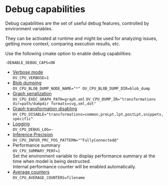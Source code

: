 # Debug capabilities
Debug capabilities are the set of useful debug features, controlled by environment variables.

They can be activated at runtime and might be used for analyzing issues, getting more context, comparing execution results, etc.

Use the following cmake option to enable debug capabilities:

`-DENABLE_DEBUG_CAPS=ON`

* [Verbose mode](verbose.md)  
  `OV_CPU_VERBOSE=1`
* [Blob dumping](blob_dumping.md)  
  `OV_CPU_BLOB_DUMP_NODE_NAME="*" OV_CPU_BLOB_DUMP_DIR=blob_dump`
* [Graph serialization](graph_serialization.md)  
  `OV_CPU_EXEC_GRAPH_PATH=graph.xml`
  `OV_CPU_DUMP_IR="transformations dir=path/dumpdir formats=svg,xml,dot"`
* [Graph transformation disabling](feature_disabling.md#graph-transformations)  
  `OV_CPU_DISABLE="transformations=common,preLpt,lpt,postLpt,snippets,specific"`
* [Logging](logging.md)  
  `OV_CPU_DEBUG_LOG=-`
* [Inference Precision](infer_prc.md)  
  `OV_CPU_INFER_PRC_POS_PATTERN="^FullyConnected@"`
* Performance summary  
  `OV_CPU_SUMMARY_PERF=1`  
  Set the environment variable to display performance summary at the time when model is being destructed.  
  Internal performance counter will be enabled automatically. 
* [Average counters](average_counters.md)  
  `OV_CPU_AVERAGE_COUNTERS=filename`
